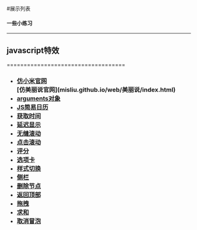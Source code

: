 #展示列表
<h4>一些小练习</h4><hr/>
<h2>javascript特效</h2>
===================================
<h3>
<ul>
<li><a href="http://misliu.github.io/web/xiaomi/index.html">仿小米官网</a></li>
[仿美丽说官网](misliu.github.io/web/美丽说/index.html)
<li><a href="http://misliu.github.io/web/coding/arguments.html">arguments对象</li>
<li><a href="http://misliu.github.io/web/coding/calendar.html">JS简易日历</a></li>
<li><a href="http://misliu.github.io/web/coding/clock.html">获取时间</a></li>
<li><a href="http://misliu.github.io/web/coding/delay.html">延迟显示</a></li>
<li><a href="http://misliu.github.io/web/coding/marquee.html">无缝滚动</a></li>
<li><a href="http://misliu.github.io/web/coding/marquee1.html">点击滚动</a></li>
<li><a href="http://misliu.github.io/web/coding/score.html">评分</a></li>
<li><a href="http://misliu.github.io/web/coding/tab.html">选项卡</a></li>
<li><a href="http://misliu.github.io/web/coding/toggleCss.html">样式切换</a></li>
<li><a href="http://misliu.github.io/web/coding/%E4%BE%A7%E8%BE%B9%E6%A0%8F.html">侧栏</a></li>
<li><a href="http://misliu.github.io/web/coding/%E5%85%A8%E9%80%89%E4%B8%8E%E5%88%A0%E9%99%A4.html">删除节点</a></li>
<li><a href="http://misliu.github.io/web/coding/%E5%9B%9E%E5%88%B0%E9%A1%B6%E9%83%A8.html">返回顶部</a></li>
<li><a href="http://misliu.github.io/web/coding/%E6%8B%96%E6%8B%BD.html">拖拽</a></li>
<li><a href="http://misliu.github.io/web/coding/%E6%B1%82%E5%92%8C.html">求和</a></li>
<li><a href="http://misliu.github.io/web/coding/%E9%9F%B3%E4%B9%90%E5%88%97%E8%A1%A8%E4%B8%8E%E9%98%BB%E6%AD%A2%E4%BA%8B%E4%BB%B6%E5%86%92%E6%B3%A1.html">取消冒泡</a></li>
<ul>  
</h3>
